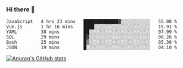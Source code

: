 ### Hi there 👋
<!--START_SECTION:waka-->

```text
JavaScript   4 hrs 23 mins   █████████████▓░░░░░░░░░░░   55.08 %
Vue.js       1 hr 16 mins    ████░░░░░░░░░░░░░░░░░░░░░   15.91 %
YAML         38 mins         ██░░░░░░░░░░░░░░░░░░░░░░░   07.99 %
SQL          29 mins         █▓░░░░░░░░░░░░░░░░░░░░░░░   06.26 %
Bash         25 mins         █▒░░░░░░░░░░░░░░░░░░░░░░░   05.30 %
JSON         19 mins         █░░░░░░░░░░░░░░░░░░░░░░░░   04.10 %
```

<!--END_SECTION:waka-->
[![Anurag's GitHub stats](https://github-readme-stats.vercel.app/api?username=Kevinbarrero)](https://github.com/anuraghazra/github-readme-stats)
<!--
**Kevinbarrero/Kevinbarrero** is a ✨ _special_ ✨ repository because its `README.md` (this file) appears on your GitHub profile.

Here are some ideas to get you started:

- 🔭 I’m currently working on ...
- 🌱 I’m currently learning ...
- 👯 I’m looking to collaborate on ...
- 🤔 I’m looking for help with ...
- 💬 Ask me about ...
- 📫 How to reach me: ...
- 😄 Pronouns: ...
- ⚡ Fun fact: ...

-->


